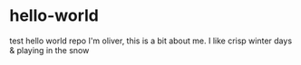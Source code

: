 # hello-world
test hello world repo
I'm oliver, this is a bit about me. I like crisp winter days & playing in the snow
